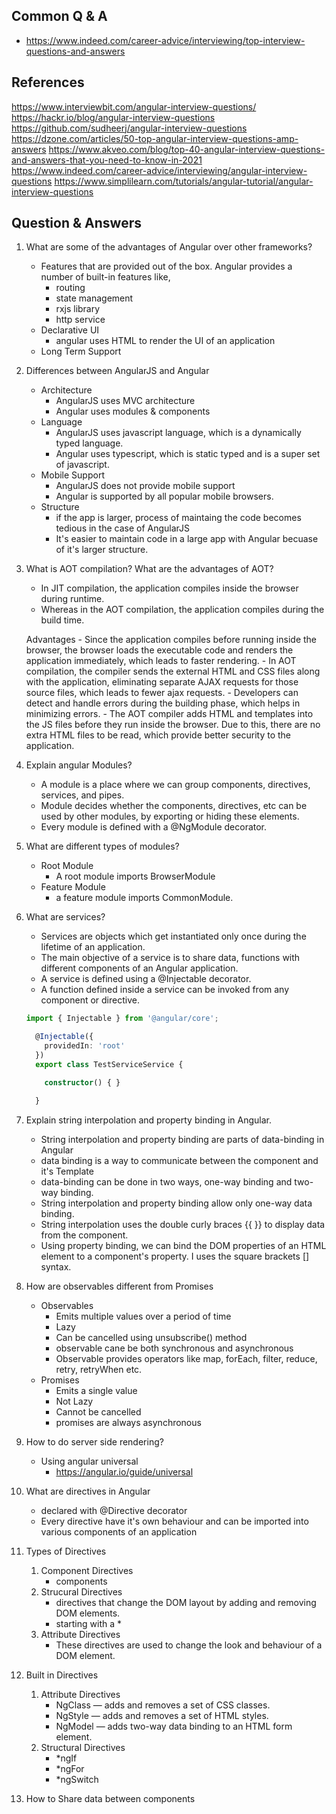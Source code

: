 ## Common Q & A
- https://www.indeed.com/career-advice/interviewing/top-interview-questions-and-answers

## References
https://www.interviewbit.com/angular-interview-questions/
https://hackr.io/blog/angular-interview-questions
https://github.com/sudheerj/angular-interview-questions
https://dzone.com/articles/50-top-angular-interview-questions-amp-answers
https://www.akveo.com/blog/top-40-angular-interview-questions-and-answers-that-you-need-to-know-in-2021
https://www.indeed.com/career-advice/interviewing/angular-interview-questions
https://www.simplilearn.com/tutorials/angular-tutorial/angular-interview-questions


## Question & Answers
1. What are some of the advantages of Angular over other frameworks?
    - Features that are provided out of the box. Angular provides a number of built-in features like,
        - routing
        - state management
        - rxjs library
        - http service
    - Declarative UI
        - angular uses HTML to render the UI of an application
    - Long Term Support
2. Differences between AngularJS and Angular
    - Architecture
        - AngularJS uses MVC architecture
        - Angular uses modules & components 
    - Language
        - AngularJS uses javascript language, which is a dynamically typed language.
        - Angular uses typescript, which is static typed and is a super set of javascript.
    - Mobile Support
        - AngularJS does not provide mobile support
        - Angular is supported by all popular mobile browsers.
    - Structure
        - if the app is larger, process of maintaing the code becomes tedious in the case of AngularJS
        - It's easier to maintain code in a large app with Angular becuase of it's larger structure.

3. What is AOT compilation? What are the advantages of AOT?
    - In JIT compilation, the application compiles inside the browser during runtime.
    - Whereas in the AOT compilation, the application compiles during the build time.

    Advantages
        - Since the application compiles before running inside the browser, the browser loads the executable code and renders the application immediately, which leads to faster rendering.
        - In AOT compilation, the compiler sends the external HTML and CSS files along with the application, eliminating separate AJAX requests for those source files, which leads to fewer ajax requests.
        - Developers can detect and handle errors during the building phase, which helps in minimizing errors.
        - The AOT compiler adds HTML and templates into the JS files before they run inside the browser. Due to this, there are no extra HTML files to be read, which provide better security to the application.
4. Explain angular Modules? 
    - A module is a place where we can group components, directives, services, and pipes. 
    - Module decides whether the components, directives, etc can be used by other modules, by exporting or hiding these elements. 
    - Every module is defined with a @NgModule decorator.
5. What are different types of modules?
    - Root Module
        - A root module imports BrowserModule
    - Feature Module
        - a feature module imports CommonModule.
6. What are services?
    - Services are objects which get instantiated only once during the lifetime of an application. 
    - The main objective of a service is to share data, functions with different components of an Angular application.
    - A service is defined using a @Injectable decorator. 
    - A function defined inside a service can be invoked from any component or directive.
    ```ts
    import { Injectable } from '@angular/core';

      @Injectable({
        providedIn: 'root'
      })
      export class TestServiceService {

        constructor() { }

      }
    ```
7. Explain string interpolation and property binding in Angular.
    - String interpolation and property binding are parts of data-binding in Angular
    - data binding is a way to communicate between the component and it's Template
    - data-binding can be done in two ways, one-way binding and two-way binding.
    - String interpolation and property binding allow only one-way data binding.
    - String interpolation uses the double curly braces {{ }} to display data from the component.
    - Using property binding, we can bind the DOM properties of an HTML element to a component's property. I uses the square brackets [] syntax.
8. How are observables different from Promises
    - Observables
        - Emits multiple values over a period of time
        - Lazy
        - Can be cancelled using unsubscribe() method
        - observable cane be both synchronous and asynchronous
        - Observable provides operators like map, forEach, filter, reduce, retry, retryWhen etc.
    - Promises
        - Emits a single value
        - Not Lazy
        - Cannot be cancelled
        - promises are always asynchronous
9. How to do server side rendering?
    - Using angular universal
        - https://angular.io/guide/universal
10. What are directives in Angular
    - declared with @Directive decorator
    - Every directive have it's own behaviour and can be imported into various components of an application
11. Types of Directives
    1. Component Directives
        - components
    2. Strucural Directives
        - directives that change the DOM layout by adding and removing DOM elements.
        - starting with a *
    3. Attribute Directives
        - These directives are used to change the look and behaviour of a DOM element.
12. Built in Directives
    1. Attribute Directives
        - NgClass — adds and removes a set of CSS classes.
        - NgStyle — adds and removes a set of HTML styles.
        - NgModel — adds two-way data binding to an HTML form element.
    2. Structural Directives
        - *ngIf
        - *ngFor
        - *ngSwitch
13. How to Share data between components
    